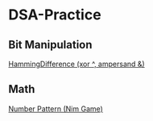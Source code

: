 # DSA-Practice

## Bit Manipulation

[HammingDifference (xor ^, ampersand &)](https://github.com/Agarrovi1/DSA-Practice/blob/master/Bit%20Manipulation/HammingDifference)

## Math

[Number Pattern (Nim Game)](https://github.com/Agarrovi1/DSA-Practice/blob/master/Math/Number%20Patterns%20(Nim%20Game))
